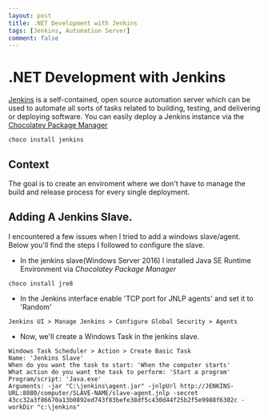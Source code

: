 ```yaml
---
layout: post
title: .NET Development with Jenkins
tags: [Jenkins, Automation Server]
comment: false
---
```


# .NET Development with Jenkins

[Jenkins](https://jenkins.io/) is a self-contained, open source automation server which can be used to automate all sorts of tasks related to building, testing, and delivering or deploying software. You can easily deploy a Jenkins instance via the [Chocolatey Package Manager](https://chocolatey.org/)

```
choco install jenkins
```

## Context

The goal is to create an enviroment where we don't have to manage the build and release process for every single deployment.


## Adding A Jenkins Slave.
I encountered a few issues when I tried to add a windows slave/agent. Below you'll find the steps I followed to configure the slave.


* In the jenkins slave(Windows Server 2016) I installed Java SE Runtime Environment via _Chocolatey Package Manager_
```
choco install jre8
```

* In the Jenkins interface enable 'TCP port for JNLP agents' and set it to 'Random'
```
Jenkins UI > Manage Jenkins > Configure Global Security > Agents
```

* Now, we'll create a Windows Task in the jenkins slave. 
```
Windows Task Scheduler > Action > Create Basic Task
Name: 'Jenkins Slave'
When do you want the task to start: 'When the computer starts'
What action do you want the task to perform: 'Start a program'
Program/script: 'Java.exe'
Arguments: -jar "C:\jenkins\agent.jar" -jnlpUrl http://JENKINS-URL:8080/computer/SLAVE-NAME/slave-agent.jnlp -secret 43cc32a3f86670a13b0892ed743f83befe38df5c430d44f25b2f5e9988f6302c -workDir "c:\jenkins"
```